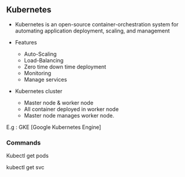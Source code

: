 ## Kubernetes

*   Kubernetes is an open-source container-orchestration system for automating application deployment, scaling, and management

* Features
    - Auto-Scaling
    - Load-Balancing
    - Zero time down time deployment
    - Monitoring
    - Manage services

*   Kubernetes cluster
    - Master node & worker node  
    - All container deployed in worker node
    - Master node manages worker node.

E.g : GKE [Google Kubernetes Engine]

### Commands

Kubectl get pods

kubectl get svc